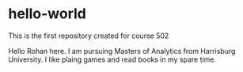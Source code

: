 # hello-world
This is the first repository created for course 502

Hello Rohan here. I am pursuing Masters of Analytics from Harrisburg University. I like plaing games and read books in my spare time.
